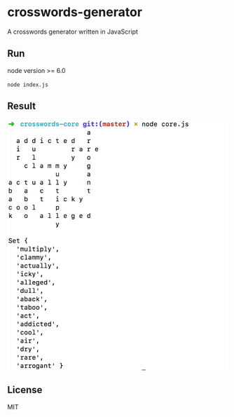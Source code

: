 # crosswords-generator

A crosswords generator written in JavaScript

## Run

node version >= 6.0

`node index.js`

## Result

![Screenshot](screenshot.png)

## License

MIT